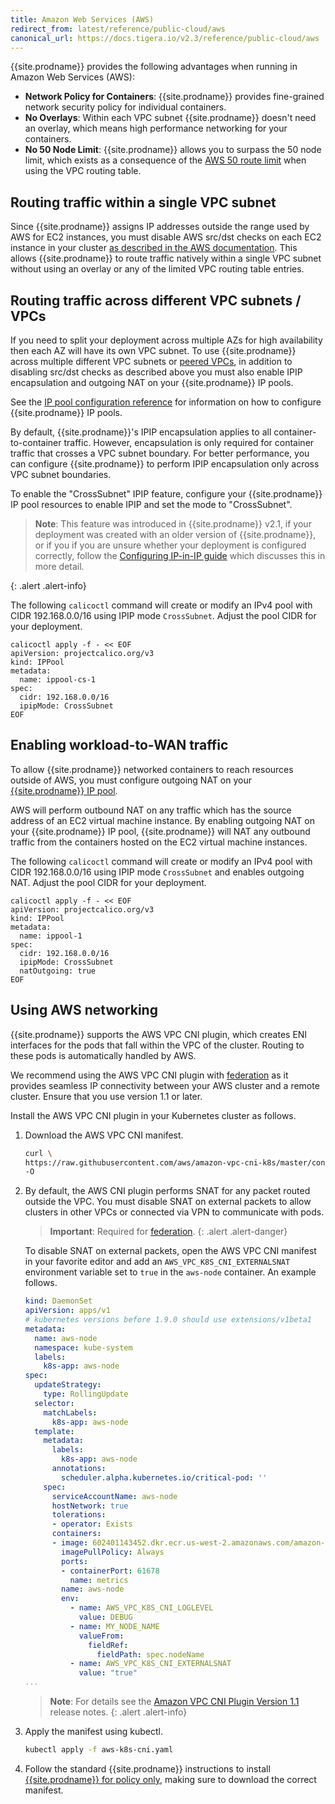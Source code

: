 ```yaml
---
title: Amazon Web Services (AWS)
redirect_from: latest/reference/public-cloud/aws
canonical_url: https://docs.tigera.io/v2.3/reference/public-cloud/aws
---
```


{{site.prodname}} provides the following advantages when running in Amazon Web Services (AWS):

- **Network Policy for Containers**: {{site.prodname}} provides fine-grained network security policy for individual containers.
- **No Overlays**: Within each VPC subnet {{site.prodname}} doesn't need an overlay, which means high performance networking for your containers.
- **No 50 Node Limit**: {{site.prodname}} allows you to surpass the 50 node limit, which exists as a consequence of the [AWS 50 route limit](http://docs.aws.amazon.com/vpc/latest/userguide/VPC_Appendix_Limits.html#vpc-limits-route-tables) when using the VPC routing table.

## Routing traffic within a single VPC subnet

Since {{site.prodname}} assigns IP addresses outside the range used by AWS for EC2 instances, you must disable AWS src/dst
checks on each EC2 instance in your cluster
[as described in the AWS documentation](http://docs.aws.amazon.com/vpc/latest/userguide/VPC_NAT_Instance.html#EIP_Disable_SrcDestCheck).  This
allows {{site.prodname}} to route traffic natively within a single VPC subnet without using an overlay or any of the limited VPC routing table entries.

## Routing traffic across different VPC subnets / VPCs

If you need to split your deployment across multiple AZs for high availability then each AZ will have its own VPC subnet.  To
use {{site.prodname}} across multiple different VPC subnets or [peered VPCs](http://docs.aws.amazon.com/vpc/latest/userguide/vpc-peering.html),
in addition to disabling src/dst checks as described above you must also enable IPIP encapsulation and outgoing NAT
on your {{site.prodname}} IP pools.

See the [IP pool configuration reference]({{site.url}}/{{page.version}}/reference/calicoctl/resources/ippool)
for information on how to configure {{site.prodname}} IP pools.

By default, {{site.prodname}}'s IPIP encapsulation applies to all container-to-container traffic.  However,
encapsulation is only required for container traffic that crosses a VPC subnet boundary.  For better
performance, you can configure {{site.prodname}} to perform IPIP encapsulation only across VPC subnet boundaries.

To enable the "CrossSubnet" IPIP feature, configure your {{site.prodname}} IP pool resources
to enable IPIP and set the mode to "CrossSubnet".

> **Note**: This feature was introduced in {{site.prodname}} v2.1, if your deployment was created with
> an older version of {{site.prodname}}, or if you if you are unsure whether your deployment
> is configured correctly, follow the [Configuring IP-in-IP guide]({{site.url}}/{{page.version}}/networking/ip-in-ip)
> which discusses this in more detail.
>
{: .alert .alert-info}

The following `calicoctl` command will create or modify an IPv4 pool with
CIDR 192.168.0.0/16 using IPIP mode `CrossSubnet`. Adjust the pool CIDR for your deployment.

```
calicoctl apply -f - << EOF
apiVersion: projectcalico.org/v3
kind: IPPool
metadata:
  name: ippool-cs-1
spec:
  cidr: 192.168.0.0/16
  ipipMode: CrossSubnet
EOF
```

## Enabling workload-to-WAN traffic

To allow {{site.prodname}} networked containers to reach resources outside of AWS,
you must configure outgoing NAT on your [{{site.prodname}} IP pool]({{site.url}}/{{page.version}}/reference/calicoctl/resources/ippool).

AWS will perform outbound NAT on any traffic which has the source address of an EC2 virtual
machine instance.  By enabling outgoing NAT on your {{site.prodname}} IP pool, {{site.prodname}} will
NAT any outbound traffic from the containers hosted on the EC2 virtual machine instances.

The following `calicoctl` command will create or modify an IPv4 pool with
CIDR 192.168.0.0/16 using IPIP mode `CrossSubnet` and enables outgoing NAT.
Adjust the pool CIDR for your deployment.

```
calicoctl apply -f - << EOF
apiVersion: projectcalico.org/v3
kind: IPPool
metadata:
  name: ippool-1
spec:
  cidr: 192.168.0.0/16
  ipipMode: CrossSubnet
  natOutgoing: true
EOF
```

## Using AWS networking

{{site.prodname}} supports the AWS VPC CNI plugin, which creates ENI interfaces for the pods that fall within the VPC of
the cluster. Routing to these pods is automatically handled by AWS.

We recommend using the AWS VPC CNI plugin with [federation](../../networking/federation/index) as it provides seamless IP connectivity
between your AWS cluster and a remote cluster. Ensure that you use version 1.1 or later.

Install the AWS VPC CNI plugin in your Kubernetes cluster as follows.

1. Download the AWS VPC CNI manifest.

   ```bash
   curl \
   https://raw.githubusercontent.com/aws/amazon-vpc-cni-k8s/master/config/v1.3/aws-k8s-cni.yaml \
   -O
   ```

1. By default, the AWS CNI plugin performs SNAT for any packet routed outside the VPC. You must disable SNAT
   on external packets to allow clusters in other VPCs or connected via VPN to communicate with pods.

   > **Important**: Required for [federation](../../networking/federation/index).
   {: .alert .alert-danger}

   To disable SNAT on external packets, open the AWS VPC CNI manifest in your favorite editor
   and add an `AWS_VPC_K8S_CNI_EXTERNALSNAT` environment variable set to `true` in the `aws-node` container.
   An example follows.

   ```yaml
   kind: DaemonSet
   apiVersion: apps/v1
   # kubernetes versions before 1.9.0 should use extensions/v1beta1
   metadata:
     name: aws-node
     namespace: kube-system
     labels:
       k8s-app: aws-node
   spec:
     updateStrategy:
       type: RollingUpdate
     selector:
       matchLabels:
         k8s-app: aws-node
     template:
       metadata:
         labels:
           k8s-app: aws-node
         annotations:
           scheduler.alpha.kubernetes.io/critical-pod: ''
       spec:
         serviceAccountName: aws-node
         hostNetwork: true
         tolerations:
         - operator: Exists
         containers:
         - image: 602401143452.dkr.ecr.us-west-2.amazonaws.com/amazon-k8s-cni:v1.3.4
           imagePullPolicy: Always
           ports:
           - containerPort: 61678
             name: metrics
           name: aws-node
           env:
             - name: AWS_VPC_K8S_CNI_LOGLEVEL
               value: DEBUG
             - name: MY_NODE_NAME
               valueFrom:
                 fieldRef:
                   fieldPath: spec.nodeName
             - name: AWS_VPC_K8S_CNI_EXTERNALSNAT
               value: "true"
   ...
   ```

   > **Note**: For details see the
   > [Amazon VPC CNI Plugin Version 1.1](https://aws.amazon.com/blogs/opensource/vpc-cni-plugin-v1-1-available)
   > release notes.
   {: .alert .alert-info}

1. Apply the manifest using kubectl.

   ```bash
   kubectl apply -f aws-k8s-cni.yaml
   ```

1. Follow the standard {{site.prodname}} instructions to install [{{site.prodname}} for policy only](/{{page.version}}/getting-started/kubernetes/installation/other),
   making sure to download the correct manifest.
